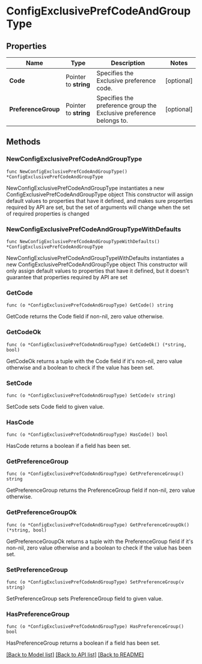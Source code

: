 # ConfigExclusivePrefCodeAndGroupType

## Properties

Name | Type | Description | Notes
------------ | ------------- | ------------- | -------------
**Code** | Pointer to **string** | Specifies the Exclusive preference code. | [optional] 
**PreferenceGroup** | Pointer to **string** | Specifies the preference group the Exclusive preference belongs to. | [optional] 

## Methods

### NewConfigExclusivePrefCodeAndGroupType

`func NewConfigExclusivePrefCodeAndGroupType() *ConfigExclusivePrefCodeAndGroupType`

NewConfigExclusivePrefCodeAndGroupType instantiates a new ConfigExclusivePrefCodeAndGroupType object
This constructor will assign default values to properties that have it defined,
and makes sure properties required by API are set, but the set of arguments
will change when the set of required properties is changed

### NewConfigExclusivePrefCodeAndGroupTypeWithDefaults

`func NewConfigExclusivePrefCodeAndGroupTypeWithDefaults() *ConfigExclusivePrefCodeAndGroupType`

NewConfigExclusivePrefCodeAndGroupTypeWithDefaults instantiates a new ConfigExclusivePrefCodeAndGroupType object
This constructor will only assign default values to properties that have it defined,
but it doesn't guarantee that properties required by API are set

### GetCode

`func (o *ConfigExclusivePrefCodeAndGroupType) GetCode() string`

GetCode returns the Code field if non-nil, zero value otherwise.

### GetCodeOk

`func (o *ConfigExclusivePrefCodeAndGroupType) GetCodeOk() (*string, bool)`

GetCodeOk returns a tuple with the Code field if it's non-nil, zero value otherwise
and a boolean to check if the value has been set.

### SetCode

`func (o *ConfigExclusivePrefCodeAndGroupType) SetCode(v string)`

SetCode sets Code field to given value.

### HasCode

`func (o *ConfigExclusivePrefCodeAndGroupType) HasCode() bool`

HasCode returns a boolean if a field has been set.

### GetPreferenceGroup

`func (o *ConfigExclusivePrefCodeAndGroupType) GetPreferenceGroup() string`

GetPreferenceGroup returns the PreferenceGroup field if non-nil, zero value otherwise.

### GetPreferenceGroupOk

`func (o *ConfigExclusivePrefCodeAndGroupType) GetPreferenceGroupOk() (*string, bool)`

GetPreferenceGroupOk returns a tuple with the PreferenceGroup field if it's non-nil, zero value otherwise
and a boolean to check if the value has been set.

### SetPreferenceGroup

`func (o *ConfigExclusivePrefCodeAndGroupType) SetPreferenceGroup(v string)`

SetPreferenceGroup sets PreferenceGroup field to given value.

### HasPreferenceGroup

`func (o *ConfigExclusivePrefCodeAndGroupType) HasPreferenceGroup() bool`

HasPreferenceGroup returns a boolean if a field has been set.


[[Back to Model list]](../README.md#documentation-for-models) [[Back to API list]](../README.md#documentation-for-api-endpoints) [[Back to README]](../README.md)


